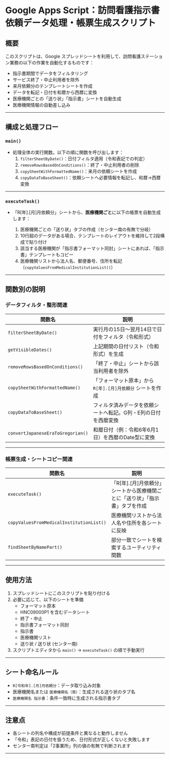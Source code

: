 # Google Apps Script：訪問看護指示書依頼データ処理・帳票生成スクリプト

## 概要

このスクリプトは、Google スプレッドシートを利用して、訪問看護ステーション業務の以下の作業を自動化するものです：

- 指示書期間でデータをフィルタリング
- サービス終了・中止利用者を除外
- 来月依頼分のテンプレートシートを作成
- データを転記・日付を和暦から西暦に変換
- 医療機関ごとの「送り状」「指示書」シートを自動生成
- 医療機関情報の自動差し込み

---

## 構成と処理フロー

### `main()`

- 処理全体の実行関数。以下の順に関数を呼び出します：
  1. `filterSheetByDate()`：日付フィルタ適用（令和表記での判定）
  2. `removeRowsBasedOnConditions()`：終了・中止利用者の削除
  3. `copySheetWithFormattedName()`：来月の依頼シートを作成
  4. `copyDataToBaseSheet()`：依頼シートへ必要情報を転記し、和暦→西暦変換

---

### `executeTask()`

- 「R[年].[月]月依頼分」シートから、**医療機関ごと**に以下の帳票を自動生成します：

  1. 医療機関ごとの「送り状」タブの作成（センター南の有無で分岐）
  2. 10行超のデータがある場合、テンプレートのレイアウトを維持して2段構成で貼り付け
  3. 該当する医療機関が「指示書フォーマット同封」シートにあれば、「指示書」テンプレートもコピー
  4. 医療機関リストから法人名、郵便番号、住所を転記（`copyValuesFromMedicalInstitutionList()`）

---

## 関数別の説明

### データフィルタ・整形関連

| 関数名 | 説明 |
|--------|------|
| `filterSheetByDate()` | 実行月の15日～翌月14日で日付をフィルタ（令和形式） |
| `getVisibleDates()` | 上記期間の日付リスト（令和形式）を生成 |
| `removeRowsBasedOnConditions()` | 「終了・中止」シートから該当利用者を除外 |
| `copySheetWithFormattedName()` | 「フォーマット原本」から `R[年].[月]月依頼分` シートを作成 |
| `copyDataToBaseSheet()` | フィルタ済みデータを依頼シートへ転記。G列・E列の日付を西暦変換 |
| `convertJapaneseEraToGregorian()` | 和暦日付（例：令和6年6月1日）を西暦のDate型に変換 |

---

### 帳票生成・シートコピー関連

| 関数名 | 説明 |
|--------|------|
| `executeTask()` | 「R[年].[月]月依頼分」シートから医療機関ごとに「送り状」「指示書」タブを作成 |
| `copyValuesFromMedicalInstitutionList()` | 医療機関リストから法人名や住所を各シートに反映 |
| `findSheetByNamePart()` | 部分一致でシートを検索するユーティリティ関数 |

---

## 使用方法

1. スプレッドシートにこのスクリプトを貼り付ける
2. 必要に応じて、以下のシートを準備
   - フォーマット原本
   - HNC09000P1 を含むデータシート
   - 終了・中止
   - 指示書フォーマット同封
   - 指示書
   - 医療機関リスト
   - 送り状 / 送り状 (センター南)
3. スクリプトエディタから `main()` → `executeTask()` の順で手動実行

---

## シート命名ルール

- `R[令和年].[月]月依頼分`：データ取り込み対象
- 医療機関名または `医療機関名（南）`：生成される送り状のタブ名
- `医療機関名 指示書`：条件一致時に生成される指示書タブ

---

## 注意点

- 各シートの列名や構成が前提条件と異なると動作しません
- 「令和」表記の日付を扱うため、日付形式が正しくないと失敗します
- センター南判定は「2事業所」列の値の有無で判断されます

---
